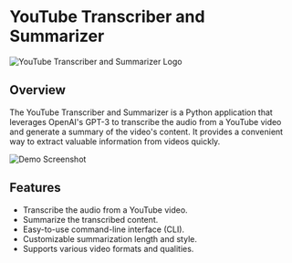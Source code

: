 # YouTube Transcriber and Summarizer

![YouTube Transcriber and Summarizer Logo](images/logo.png)

## Overview

The YouTube Transcriber and Summarizer is a Python application that leverages OpenAI's GPT-3 to transcribe the audio from a YouTube video and generate a summary of the video's content. It provides a convenient way to extract valuable information from videos quickly.

![Demo Screenshot](images/demo.png)

## Features

- Transcribe the audio from a YouTube video.
- Summarize the transcribed content.
- Easy-to-use command-line interface (CLI).
- Customizable summarization length and style.
- Supports various video formats and qualities.


